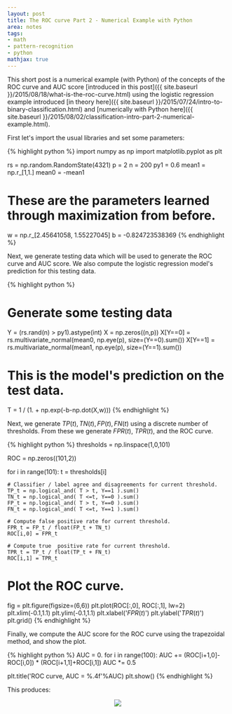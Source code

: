 ```yaml
---
layout: post
title: The ROC curve Part 2 - Numerical Example with Python
area: notes
tags:
- math
- pattern-recognition
- python
mathjax: true
---
```


This short post is a numerical example (with Python) of the concepts of the ROC curve and AUC score [introduced in this post]({{ site.baseurl }}/2015/08/18/what-is-the-roc-curve.html) using the logistic regression example introduced [in theory here]({{ site.baseurl }}/2015/07/24/intro-to-binary-classification.html) and [numerically with Python here]({{ site.baseurl }}/2015/08/02/classification-intro-part-2-numerical-example.html).

First let's import the usual libraries and set some parameters:

{% highlight python %}
import numpy as np
import matplotlib.pyplot as plt

rs = np.random.RandomState(4321)
p = 2
n = 200
py1 = 0.6
mean1 = np.r_[1,1.]
mean0 = -mean1

# These are the parameters learned through maximization from before.
w = np.r_[2.45641058, 1.55227045]
b = -0.824723538369
{% endhighlight %}

Next, we generate testing data which will be used to generate the ROC curve and AUC score. We also compute the logistic regression model's prediction for this testing data.

{% highlight python %}
# Generate some testing data
Y = (rs.rand(n) > py1).astype(int)
X = np.zeros((n,p))
X[Y==0] = rs.multivariate_normal(mean0, np.eye(p), size=(Y==0).sum())
X[Y==1] = rs.multivariate_normal(mean1, np.eye(p), size=(Y==1).sum())

# This is the model's prediction on the test data.
T = 1 / (1. + np.exp(-b-np.dot(X,w)))
{% endhighlight %}

Next, we generate $TP(t), TN(t), FP(t), FN(t)$ using a discrete number of thresholds. From these we generate $FPR(t)$, $TPR(t)$, and the ROC curve.

{% highlight python %}
thresholds = np.linspace(1,0,101)

ROC = np.zeros((101,2))

for i in range(101):
    t = thresholds[i]

    # Classifier / label agree and disagreements for current threshold.
    TP_t = np.logical_and( T > t, Y==1 ).sum()
    TN_t = np.logical_and( T <=t, Y==0 ).sum()
    FP_t = np.logical_and( T > t, Y==0 ).sum()
    FN_t = np.logical_and( T <=t, Y==1 ).sum()

    # Compute false positive rate for current threshold.
    FPR_t = FP_t / float(FP_t + TN_t)
    ROC[i,0] = FPR_t

    # Compute true  positive rate for current threshold.
    TPR_t = TP_t / float(TP_t + FN_t)
    ROC[i,1] = TPR_t

# Plot the ROC curve.
fig = plt.figure(figsize=(6,6))
plt.plot(ROC[:,0], ROC[:,1], lw=2)
plt.xlim(-0.1,1.1)
plt.ylim(-0.1,1.1)
plt.xlabel('$FPR(t)$')
plt.ylabel('$TPR(t)$')
plt.grid()
{% endhighlight %}

Finally, we compute the AUC score for the ROC curve using the trapezoidal method, and show the plot.

{% highlight python %}
AUC = 0.
for i in range(100):
    AUC += (ROC[i+1,0]-ROC[i,0]) * (ROC[i+1,1]+ROC[i,1])
AUC *= 0.5

plt.title('ROC curve, AUC = %.4f'%AUC)
plt.show()
{% endhighlight %}

This produces:

<div style="text-align:center"><img src="{{ site.baseurl }}/images/roc-3.png"></div>
